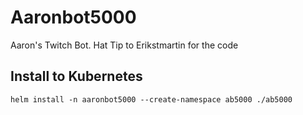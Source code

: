 # Aaronbot5000

Aaron's Twitch Bot. Hat Tip to Erikstmartin for the code


## Install to Kubernetes

```shell
helm install -n aaronbot5000 --create-namespace ab5000 ./ab5000
```
